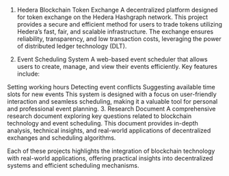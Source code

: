 1. Hedera Blockchain Token Exchange
A decentralized platform designed for token exchange on the Hedera Hashgraph network. This project provides a secure and efficient method for users to trade tokens utilizing Hedera’s fast, fair, and scalable infrastructure. The exchange ensures reliability, transparency, and low transaction costs, leveraging the power of distributed ledger technology (DLT).

2. Event Scheduling System
A web-based event scheduler that allows users to create, manage, and view their events efficiently. Key features include:

Setting working hours
Detecting event conflicts
Suggesting available time slots for new events
This system is designed with a focus on user-friendly interaction and seamless scheduling, making it a valuable tool for personal and professional event planning.
3. Research Document
A comprehensive research document exploring key questions related to blockchain technology and event scheduling. This document provides in-depth analysis, technical insights, and real-world applications of decentralized exchanges and scheduling algorithms.

Each of these projects highlights the integration of blockchain technology with real-world applications, offering practical insights into decentralized systems and efficient scheduling mechanisms.
